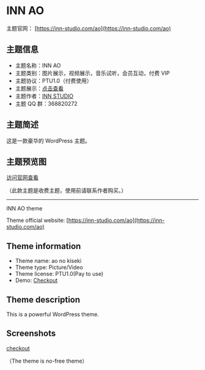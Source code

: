 # INN AO

主题官网： [https://inn-studio.com/ao](https://inn-studio.com/ao)

## 主题信息

* 主题名称：INN AO
* 主题类别：图片展示，视频展示，音乐试听，会员互动，付费 VIP
* 主题协议：PTU1.0（付费使用）
* 主题展示：[点击查看](https://ao.inn-studio.com)
* 主题作者：[INN STUDIO](https://inn-studio.com)
* 主题 QQ 群：368820272

## 主题简述

这是一款豪华的 WordPress 主题。

## 主题预览图

[访问官网查看](http://inn-studio.com/ao)

（此款主题是收费主题，使用前请联系作者购买。）

---

INN AO theme

Theme official website: [https://inn-studio.com/ao](https://inn-studio.com/ao)

## Theme information

* Theme name: ao no kiseki
* Theme type: Picture/Video
* Theme license: PTU1.0(Pay to use)
* Demo: [Checkout](https://ao.inn-studio.com/)

## Theme description

This is a powerful WordPress theme.

## Screenshots

[checkout](https://inn-studio.com/ao)

（The theme is no-free theme）
